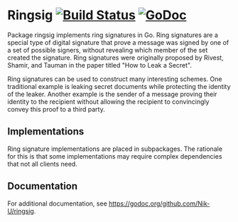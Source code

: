 # Ringsig [![Build Status](https://travis-ci.org/Nik-U/ringsig.svg)](https://travis-ci.org/Nik-U/ringsig) [![GoDoc](https://godoc.org/github.com/Nik-U/ringsig?status.svg)](https://godoc.org/github.com/Nik-U/ringsig)

Package ringsig implements ring signatures in Go. Ring signatures are a
special type of digital signature that prove a message was signed by one of
a set of possible signers, without revealing which member of the set
created the signature. Ring signatures were originally proposed by Rivest,
Shamir, and Tauman in the paper titled "How to Leak a Secret".

Ring signatures can be used to construct many interesting schemes. One
traditional example is leaking secret documents while protecting the
identity of the leaker. Another example is the sender of a message proving
their identity to the recipient without allowing the recipient to
convincingly convey this proof to a third party.

## Implementations
Ring signature implementations are placed in subpackages. The rationale for
this is that some implementations may require complex dependencies that not
all clients need.

## Documentation
For additional documentation, see https://godoc.org/github.com/Nik-U/ringsig.
